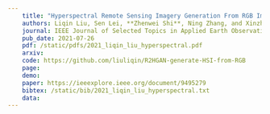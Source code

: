 ```yaml
---
    title: "Hyperspectral Remote Sensing Imagery Generation From RGB Images Based on Joint Discrimination"
    authors: Liqin Liu, Sen Lei, **Zhenwei Shi**, Ning Zhang, and Xinzhong Zhu
    journal: IEEE Journal of Selected Topics in Applied Earth Observations and Remote Sensing (JSTARS)
    pub_date: 2021-07-26
    pdf: /static/pdfs/2021_liqin_liu_hyperspectral.pdf
    arxiv: 
    code: https://github.com/liuliqin/R2HGAN-generate-HSI-from-RGB
    page: 
    demo: 
    paper: https://ieeexplore.ieee.org/document/9495279
    bibtex: /static/bib/2021_liqin_liu_hyperspectral.txt
    data:
---
```

    